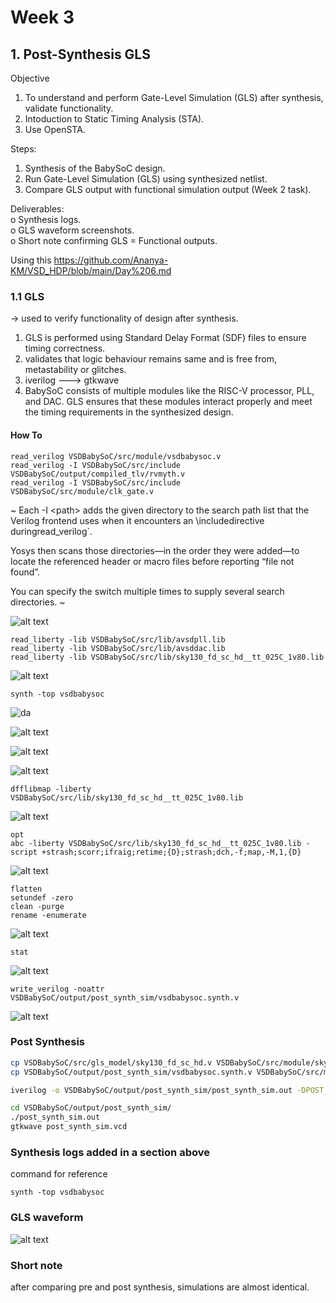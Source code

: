 # Week 3

## 1. Post-Synthesis GLS

Objective

1. To understand and perform Gate-Level Simulation (GLS) after synthesis, validate functionality.
2. Intoduction to Static Timing Analysis (STA).
3. Use OpenSTA.

Steps:

1. Synthesis of the BabySoC design.
2. Run Gate-Level Simulation (GLS) using synthesized netlist.
3. Compare GLS output with functional simulation output (Week 2 task).

Deliverables:   
o Synthesis logs.   
o GLS waveform screenshots.  
o Short note confirming GLS = Functional outputs.   

Using this
<https://github.com/Ananya-KM/VSD_HDP/blob/main/Day%206.md>

### 1.1 GLS

-> used to verify functionality of design after synthesis.

1. GLS is performed using Standard Delay Format (SDF) files to ensure timing correctness.
2. validates that logic behaviour remains same and is free from, metastability or glitches.
3. iverilog ---> gtkwave
4. BabySoC consists of multiple modules like the RISC-V processor, PLL, and DAC. GLS ensures that these modules interact properly and meet the timing requirements in the synthesized design.

#### How To

```yosys
read_verilog VSDBabySoC/src/module/vsdbabysoc.v
read_verilog -I VSDBabySoC/src/include VSDBabySoC/output/compiled_tlv/rvmyth.v
read_verilog -I VSDBabySoC/src/include VSDBabySoC/src/module/clk_gate.v
```

~ 
Each -I \<path\> adds the given directory to the search path list that the Verilog frontend uses when it encounters an \includedirective duringread_verilog`.

Yosys then scans those directories—​in the order they were added—​to locate the referenced header or macro files before reporting “file not found”.

You can specify the switch multiple times to supply several search directories.
~

![alt text](image.png)

```yosys
read_liberty -lib VSDBabySoC/src/lib/avsdpll.lib
read_liberty -lib VSDBabySoC/src/lib/avsddac.lib
read_liberty -lib VSDBabySoC/src/lib/sky130_fd_sc_hd__tt_025C_1v80.lib
```

![alt text](image-1.png)

```yosys
synth -top vsdbabysoc
```

![da](image-2.png)

![alt text](image-3.png)

![alt text](image-4.png)

![alt text](image-5.png)

```yosys
dfflibmap -liberty VSDBabySoC/src/lib/sky130_fd_sc_hd__tt_025C_1v80.lib
```

![alt text](image-6.png)

```yosys
opt
abc -liberty VSDBabySoC/src/lib/sky130_fd_sc_hd__tt_025C_1v80.lib -script +strash;scorr;ifraig;retime;{D};strash;dch,-f;map,-M,1,{D}
```

![alt text](image-7.png)

```yosys
flatten
setundef -zero
clean -purge
rename -enumerate
```

![alt text](image-8.png)

```yosys
stat
```

![alt text](image-9.png)

```yosys
write_verilog -noattr VSDBabySoC/output/post_synth_sim/vsdbabysoc.synth.v
```

![alt text](image-10.png)

### Post Synthesis 

```bash
cp VSDBabySoC/src/gls_model/sky130_fd_sc_hd.v VSDBabySoC/src/module/sky130_fd_sc_hd.v
cp VSDBabySoC/output/post_synth_sim/vsdbabysoc.synth.v VSDBabySoC/src/module/vsdbabysoc.synth.v
```

```bash
iverilog -o VSDBabySoC/output/post_synth_sim/post_synth_sim.out -DPOST_SYNTH_SIM -DFUNCTIONAL -DUNIT_DELAY=#1 -I VSDBabySoC/src/include -I VSDBabySoC/src/module VSDBabySoC/src/module/testbench.v
```

```bash
cd VSDBabySoC/output/post_synth_sim/
./post_synth_sim.out
gtkwave post_synth_sim.vcd
```

### Synthesis logs added in a section above

command for reference

```yosys
synth -top vsdbabysoc
```

### GLS waveform

![alt text](image-11.png)

### Short note

after comparing pre and post synthesis, simulations are almost identical.
